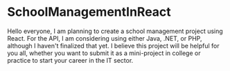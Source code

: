 # SchoolManagementInReact
Hello everyone, I am planning to create a school management project using React. For the API, I am considering using either Java, .NET, or PHP, although I haven't finalized that yet. I believe this project will be helpful for you all, whether you want to submit it as a mini-project in college or practice to start your career in the IT sector.

